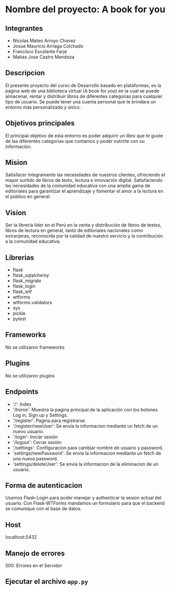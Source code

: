 # Nombre del proyecto: A book for you

## Integrantes

- Nicolas Mateo Arroyo Chavez
- Josue Mauricio Arriaga Colchado
- Francisco Escalante Farje
- Matias Jose Castro Mendoza

## Descripcion
El presente proyecto del curso de Desarrollo basado en plataformas, es la página web de una biblioteca virtual (A book for you) en la cual se puede almacenar, rentar y distribuir libros de diferentes categorias para cualquier tipo de usuario. Se puede tener una cuenta personal que te brindara un entorno más personalizado y único.

## Objetivos principales
El principal objetivo de esta entorno es poder adquirir un libro que te guste de las diferentes categorias que contamos y poder nutrirte con su información.

## Mision
Satisfacer íntegramente las necesidades de nuestros clientes, ofreciendo el mayor surtido de libros de texto, lectura e innovación digital.  Satisfaciendo las necesidades de la comunidad educativa con una amplia gama de editoriales para garantizar el aprendizaje y fomentar el amor a la lectura en el público en general.

## Vision
Ser la librería líder en el Perú en la venta y distribución de libros de textos, libros de lectura en general, tanto de editoriales nacionales como extranjeras, reconocida por la calidad de nuestro servicio y la contribución a la comunidad educativa.

## Librerias
- flask
- flask_sqlalchemy
- flask_migrate
- flask_login
- flask_wtf
- wtforms
- wtforms.validators
- sys
- pickle
- pytest

## Frameworks
No se utilizaron frameworks

## Plugins
No se utilizaron plugins

## Endpoints
- '/': Index
- '/home': Muestra la pagina principal de la aplicación con los botones Log in, Sign up y Settings.
- '/register': Pagina para registrarse
- '/register/newUser': Se envia la informacion mediante un fetch de un nuevo usuario.
- '/login': Iniciar sesión
- '/logout': Cerrar sesión
- '/settings': Configuracion para cambiar nombre de usuario y password.
- 'settings/newPassword': Se envia la informacion mediante un fetch de una nueva password.
- 'settings/deleteUser':  Se envia la informacion de la eliminacion de un usuario.

## Forma de autenticacion
Usamos Flask-Login para poder manejar y authenticar la sesion actual del usuario. Con Flask-WTForms mandamos un formulario para que el backend se comunique con el base de datos.

## Host
localhost:5432

## Manejo de errores
500: Errores en el Servidor

## Ejecutar el archivo `app.py`
